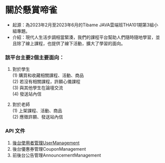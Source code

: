# 關於懸賞啼雀

+ 起源：為2023年2月至2023年6月的Tibame JAVA雲端班THA101期第3組小組專題。  
+ 介紹：現代人生活步調相當緊湊，我們的課程平台幫助人們隨時隨地學習，並且除了線上課程，也提供了線下活動，擴大了學習的面向。

### 該平台主要2個主要面向：
1. 對於學生  
    (1) 購買和收藏相關課程、活動、商品  
    (2) 若沒有相關課程，許願心儀課程  
    (3) 與其他學生在論壇交流  
    (4) 發送站內信  
    
2. 對於老師  
    (1) 上架課程、活動、商品  
    (2) 應徵許願、發送站內信  

### API 文件
1. [後台使用者管理UserManagement](/UserManagement.md)  
2. 後台優惠券管理CouponManagement  
3. 前後台公告管理AnnouncementManagement  
